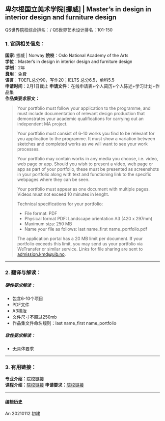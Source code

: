 ## 卑尔根国立美术学院[挪威] | Master’s in design in interior design and furniture design

QS世界院校综合排名：/
QS世界艺术设计排名：101-150

### 1. 官网相关信息：

**国家**: 挪威 | Norway
**院校**：Oslo National Academy of the Arts  
**学位**：Master’s in design in interior design and furniture design  
**学制**：2年  
**费用**：免费  
**语言**：TOEFL总分90，写作20；IELTS 总分6.5，单科5.5  
**申请时间**：2月1日截止
**申请文件**：在线申请表+个人简历+个人陈述+学习计划+作品集  
**作品集要求原文：**   
> Your portfolio must follow your application to the programme, and must include documentation of relevant design production that demonstrates your academic qualifications for carrying out an independent MA project.
>
> Your portfolio must consist of 6-10 works you find to be relevant for you application to the programme. It must show a variation between sketches and completed works as we will want to see your work processes.
>
> Your portfolio may contain works in any media you choose, i.e. video, web page or app. Should you wish to present a video, web page or app as part of your portfolio, these must be presented as screenshots in your portfolio along with text and functioning link to the specific webpages where they can be seen.
>
> Your portfolio must appear as one document with multiple pages.
Videos must not exceed 10 minutes in lenght.
>
> Technical specifications for your portfolio:
> - File format: PDF
> - Physical format PDF: Landscape orientation A3 (420 x 297mm)
> - Maximum siza: 250 MB
> - Name your file as follows: last name_first name_portfolio.pdf
>
> The application portal has a 20 MB limit per document.
If your portfolio exceeds this limit, you may send us your portfolio via WeTransfer or similar service.
Links for file sharing are sent to admission.kmd@uib.no.


---


### 2. 翻译与解读：

##### 硬性要求解读：
- 包含6-10个项目
- PDF文件
- A3横版
- 文件尺寸不超过250mb
- 作品集文件命名规则：last name_first name_portfolio


##### 软性要求解读：
- 无具体要求


---


### 3. 有用链接：

**专业介绍：**[院校链接](https://kmd.uib.no/en/studies/design#anchor-3)  
**课程介绍：**[院校链接](https://kmd.uib.no/en/studies/design#anchor-1)
**申请要求：**[院校链接](https://www.uib.no/en/kmd/111989/masters-programme-design#application-requirements)  


---


#### 编辑历史

An 20210112 初建  
